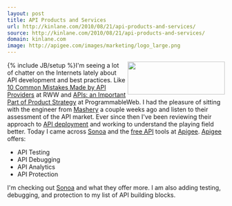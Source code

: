 ```yaml
---
layout: post
title: API Products and Services
url: http://kinlane.com/2010/08/21/api-products-and-services/
source: http://kinlane.com/2010/08/21/api-products-and-services/
domain: kinlane.com
image: http://apigee.com/images/marketing/logo_large.png
---
```

{% include JB/setup %}<a href="http://apigee.com/" target="_blank"><img class="alignnone c1" title="Apigee" src="http://apigee.com/images/marketing/logo_large.png" alt="" width="225" height="76" align="right" /></a>I'm seeing a lot of chatter on the Internets lately about API development and best practices. Like <a href="http://www.readwriteweb.com/cloud/2010/08/the-new-api-movement-may.php" target="_blank">10 Common Mistakes Made by API Providers</a> at RWW and <a href="http://blog.programmableweb.com/2010/08/12/apis-an-important-part-of-product-strategy/" target="_blank">APIs: an Important Part of Product Strategy</a> at ProgrammableWeb. I had the pleasure of sitting with the engineer from <a href="http://www.mashery.com/" target="_blank">Mashery</a> a couple weeks ago and listen to their assessment of the API market. Ever since then I've been reviewing their approach to <a href="http://www.mashery.com/product/" target="_blank">API deployment</a> and working to understand the playing field better. Today I came across <a href="http://www.sonoasystems.com/" target="_blank">Sonoa</a> and the <a href="http://apigee.com/" target="_blank">free API</a> tools at <a href="http://apigee.com/" target="_blank">Apigee</a>. <a href="http://apigee.com/" target="_blank">Apigee</a> offers:
<ul class="mainlist">
     <li>API Testing
     </li>
     <li>API Debugging
     </li>
     <li>API Analytics
     </li>
     <li>API Protection
     </li>
</ul>I'm checking out <a href="http://www.sonoasystems.com/" target="_blank">Sonoa</a> and what they offer more. I am also adding testing, debugging, and protection to my list of API building blocks.